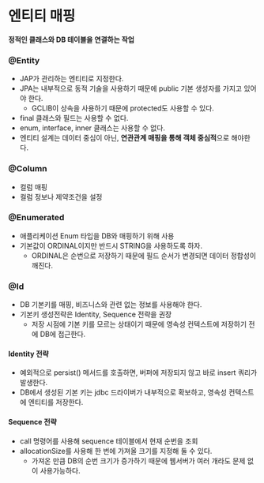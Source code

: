 # 엔티티 매핑

**정적인 클래스와 DB 테이블을 연결하는 작업**

### @Entity
* JAP가 관리하는 엔티티로 지정한다.
* JPA는 내부적으로 동적 기술을 사용하기 때문에 public 기본 생성자를 가지고 있어야 한다.
    * GCLIB이 상속을 사용하기 때문에 protected도 사용할 수 있다.
* final 클래스와 필드는 사용할 수 없다.
* enum, interface, inner 클래스는 사용할 수 없다.
* 엔티티 설계는 데이터 중심이 아닌, **연관관계 매핑을 통해 객체 중심적**으로 해야한다.

### @Column
* 컬럼 매핑
* 컬럼 정보나 제약조건을 설정

### @Enumerated
* 애플리케이션 Enum 타입을 DB와 매핑하기 위해 사용
* 기본값이 ORDINAL이지만 반드시 STRING을 사용하도록 하자.
    * ORDINAL은 순번으로 저장하기 때문에 필드 순서가 변경되면 데이터 정합성이 깨진다.

### @Id
* DB 기본키를 매핑, 비즈니스와 관련 없는 정보를 사용해야 한다.
* 기본키 생성전략은 Identity, Sequence 전략을 권장
    * 저장 시점에 기본 키를 모르는 상태이기 때문에 영속성 컨텍스트에 저장하기 전에 DB에 접근한다.

#### Identity 전략
* 예외적으로 persist() 메서드를 호출하면, 버퍼에 저장되지 않고 바로 insert 쿼리가 발생한다.
* DB에서 생성된 기본 키는 jdbc 드라이버가 내부적으로 확보하고, 영속성 컨텍스트에 엔티티를 저장한다.

#### Sequence 전략
* call 명령어를 사용해 sequence 테이블에서 현재 순번을 조회
* allocationSize를 사용해 한 번에 가져올 크기를 지정해 둘 수 있다.
    * 가져온 만큼 DB의 순번 크기가 증가하기 때문에 웹서버가 여러 개라도 문제 없이 사용가능하다.